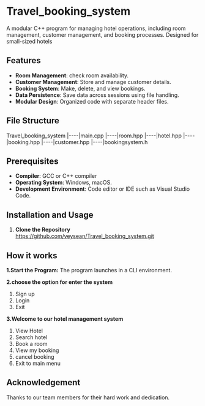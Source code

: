 # Travel_booking_system
A modular C++ program for managing hotel operations, including room management, customer management, and booking processes. Designed for small-sized hotels
## Features
- **Room Management**: check room availability.
- **Customer Management**: Store and manage customer details.
- **Booking System**: Make, delete, and view bookings.
- **Data Persistence**: Save data across sessions using file handling.
- **Modular Design**: Organized code with separate header files.
## File Structure
Travel_booking_system |----|main.cpp
                      |----|room.hpp
                      |----|hotel.hpp
                      |----|booking.hpp
                      |----|customer.hpp
                      |----|bookingsystem.h
## Prerequisites
- **Compiler**: GCC or C++ compiler
- **Operating System**: Windows, macOS.
- **Development Environment**: Code editor or IDE such as Visual Studio Code.
  
## Installation and Usage
1. **Clone the Repository**
   https://github.com/veysean/Travel_booking_system.git

## How it works
**1.Start the Program:** The program launches in a CLI environment.

**2.choose the option for enter the system**
  1. Sign up
  2. Login
  3. Exit
     
**3.Welcome to our hotel management system**
  1. View Hotel
  2. Search hotel
  3. Book a room
  4. View my booking
  5. cancel booking
  6. Exit to main menu
     
## Acknowledgement
Thanks to our team members for their hard work and dedication.
